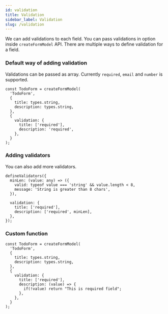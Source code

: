 ```yaml
---
id: validation
title: Validation
sidebar_label: Validation
slug: /validation
---
```


We can add validations to each field. You can pass validations in option inside `createFormModel` API. There are multiple ways to define validation for a field.

### Default way of adding validation

Validations can be passed as array. Currently `required`, `email` and `number` is supported.

```
const TodoForm = createFormModel(
  'TodoForm',
  {
    title: types.string,
    description: types.string,
  },
  {
    validation: {
      title: ['required'],
      description: 'required',
    },
  }
);
```

### Adding validators

You can also add more validators.

```
defineValidators({
  minLen: (value: any) => ({
    valid: typeof value === 'string' && value.length < 8,
    message: 'String is greater than 8 chars',
  }),

  validation: {
    title: ['required'],
    description: ['required', minLen],
  },
});
```

### Custom function

```
const TodoForm = createFormModel(
  'TodoForm',
  {
    title: types.string,
    description: types.string,
  },
  {
    validation: {
      title: ['required'],
      description: (value) => {
        if(!value) return "This is required field";
      },
    },
  }
);
```
